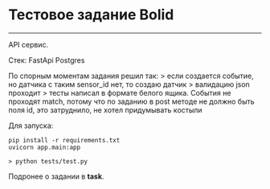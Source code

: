 # Тестовое задание Bolid
***
API сервис.

Стек: FastApi Postgres

По спорным моментам задания решил так:
    > если создается событие, но датчика с таким sensor_id нет, то создаю датчик
    > валидацию json проходит
    > тесты написал в формате белого ящика. События не проходят match, потому что по заданию в post методе не должно быть поля id, это затруднило, не хотел придумывать костыли

Для запуска:
```
pip install -r requirements.txt 
uvicorn app.main:app    
```
    > python tests/test.py

Подронее о задании в __task__.
